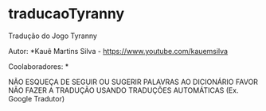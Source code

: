 # traducaoTyranny
Tradução do Jogo Tyranny

Autor: 
*Kauê Martins Silva	-	https://www.youtube.com/kauemsilva

Coolaboradores:
*

NÃO ESQUEÇA DE SEGUIR OU SUGERIR PALAVRAS AO DICIONÁRIO
FAVOR NÃO FAZER A TRADUÇÃO USANDO TRADUÇÕES AUTOMÁTICAS (Ex. Google Tradutor)
